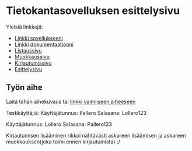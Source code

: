 # Tietokantasovelluksen esittelysivu

Yleisiä linkkejä:

* [Linkki sovellukseeni](http://henrimmo.users.cs.helsinki.fi/tsoha/)
* [Linkki dokumentaatiooni](https://github.com/henrimmo/Muistilista/blob/master/doc/dokumentaatio.pdf)
* [Listaussivu](http://henrimmo.users.cs.helsinki.fi/tsoha/lista)
* [Muokkaussivu](http://henrimmo.users.cs.helsinki.fi/tsoha/edit/1)
* [Kirjautumissivu](http://henrimmo.users.cs.helsinki.fi/tsoha/login)
* [Esittelysivu](http://henrimmo.users.cs.helsinki.fi/tsoha/lista/1)


## Työn aihe

Laita tähän aihekuvaus tai [linkki valmiiseen aiheeseen](http://advancedkittenry.github.io/suunnittelu_ja_tyoymparisto/aiheet/Muistilista.html) 

Testikäyttäjiä:
Käyttäjätunnus: Pallero
Salasana: Lollero123

Käyttäjätunnus: Lollero
Salasana: Pallero123

Kirjautumisen lisääminen rikkoi nähtävästi askareen lisäämisen ja askareen muokkauksen(joka toimi ennen kirjautumista) :/
